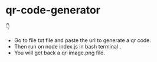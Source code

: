 # qr-code-generator
 
👇
- Go to file txt file and paste the url to generate a qr code.
- Then run on node index.js in bash terminal .
-  You will get back a qr-image.png file.
